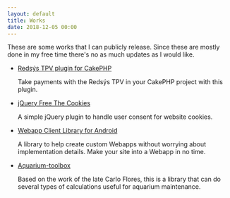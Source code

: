 ```yaml
---
layout: default
title: Works
date: 2018-12-05 00:00
---
```


These are some works that I can publicly release. Since these are mostly done
in my free time there's no as much updates as I would like.

  * [Redsýs TPV plugin for CakePHP](https://github.com/berarma/cakephp-redsys)

    Take payments with the Redsýs TPV in your CakePHP project with this plugin.

  * [jQuery Free The Cookies](https://github.com/berarma/jquery-freeTheCookies)

    A simple jQuery plugin to handle user consent for website cookies.

  * [Webapp Client Library for Android](https://github.com/berarma/android-webapp/)

    A library to help create custom Webapps without worrying about
    implementation details. Make your site into a Webapp in no time.

  * [Aquarium-toolbox](https://github.com/berarma/aquarium-toolbox)

    Based on the work of the late Carlo Flores, this is a library that can do
    several types of calculations useful for aquarium maintenance.
